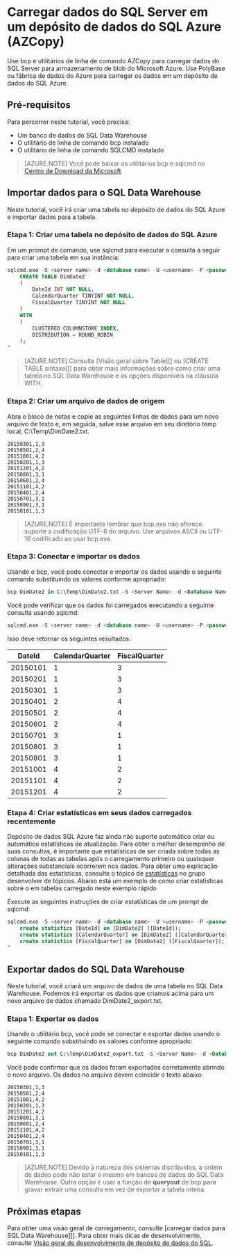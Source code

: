 <properties
   pageTitle="Carregar dados do SQL Server em um depósito de dados do SQL Azure (PolyBase) | Microsoft Azure"
   description="Usa bcp para exportar dados do SQL Server para arquivos simples, AZCopy para importar dados para o armazenamento de blob do Microsoft Azure e PolyBase para receber os dados em depósito de dados do SQL Azure."
   services="sql-data-warehouse"
   documentationCenter="NA"
   authors="ckarst"
   manager="barbkess"
   editor=""/>

<tags
   ms.service="sql-data-warehouse"
   ms.devlang="NA"
   ms.topic="get-started-article"
   ms.tgt_pltfrm="NA"
   ms.workload="data-services"
   ms.date="06/30/2016"
   ms.author="cakarst;barbkess;sonyama"/>


# <a name="load-data-from-sql-server-into-azure-sql-data-warehouse-azcopy"></a>Carregar dados do SQL Server em um depósito de dados do SQL Azure (AZCopy)

Use bcp e utilitários de linha de comando AZCopy para carregar dados do SQL Server para armazenamento de blob do Microsoft Azure. Use PolyBase ou fábrica de dados do Azure para carregar os dados em um depósito de dados do SQL Azure. 


## <a name="prerequisites"></a>Pré-requisitos

Para percorrer neste tutorial, você precisa:

- Um banco de dados do SQL Data Warehouse
- O utilitário de linha de comando bcp instalado
- O utilitário de linha de comando SQLCMD instalado

>[AZURE.NOTE] Você pode baixar os utilitários bcp e sqlcmd no [Centro de Download da Microsoft][].

## <a name="import-data-into-sql-data-warehouse"></a>Importar dados para o SQL Data Warehouse

Neste tutorial, você irá criar uma tabela no depósito de dados do SQL Azure e importar dados para a tabela.

### <a name="step-1-create-a-table-in-azure-sql-data-warehouse"></a>Etapa 1: Criar uma tabela no depósito de dados do SQL Azure

Em um prompt de comando, use sqlcmd para executar a consulta a seguir para criar uma tabela em sua instância:

```sql
sqlcmd.exe -S <server name> -d <database name> -U <username> -P <password> -I -Q "
    CREATE TABLE DimDate2
    (
        DateId INT NOT NULL,
        CalendarQuarter TINYINT NOT NULL,
        FiscalQuarter TINYINT NOT NULL
    )
    WITH
    (
        CLUSTERED COLUMNSTORE INDEX,
        DISTRIBUTION = ROUND_ROBIN
    );
"
```

>[AZURE.NOTE] Consulte [Visão geral sobre Table][] ou [CREATE TABLE sintaxe][] para obter mais informações sobre como criar uma tabela no SQL Data Warehouse e as opções disponíveis na cláusula WITH.

### <a name="step-2-create-a-source-data-file"></a>Etapa 2: Criar um arquivo de dados de origem

Abra o bloco de notas e copie as seguintes linhas de dados para um novo arquivo de texto e, em seguida, salve esse arquivo em seu diretório temp local, C:\Temp\DimDate2.txt.

```
20150301,1,3
20150501,2,4
20151001,4,2
20150201,1,3
20151201,4,2
20150801,3,1
20150601,2,4
20151101,4,2
20150401,2,4
20150701,3,1
20150901,3,1
20150101,1,3
```

> [AZURE.NOTE] É importante lembrar que bcp.exe não oferece suporte a codificação UTF-8 do arquivo. Use arquivos ASCII ou UTF-16 codificado ao usar bcp.exe.

### <a name="step-3-connect-and-import-the-data"></a>Etapa 3: Conectar e importar os dados
Usando o bcp, você pode conectar e importar os dados usando o seguinte comando substituindo os valores conforme apropriado:

```sql
bcp DimDate2 in C:\Temp\DimDate2.txt -S <Server Name> -d <Database Name> -U <Username> -P <password> -q -c -t  ','
```

Você pode verificar que os dados foi carregados executando a seguinte consulta usando sqlcmd:

```sql
sqlcmd.exe -S <server name> -d <database name> -U <username> -P <password> -I -Q "SELECT * FROM DimDate2 ORDER BY 1;"
```

Isso deve retornar os seguintes resultados:

DateId |CalendarQuarter |FiscalQuarter
----------- |--------------- |-------------
20150101 |1 |3
20150201 |1 |3
20150301 |1 |3
20150401 |2 |4
20150501 |2 |4
20150601 |2 |4
20150701 |3 |1
20150801 |3 |1
20150801 |3 |1
20151001 |4 |2
20151101 |4 |2
20151201 |4 |2

### <a name="step-4-create-statistics-on-your-newly-loaded-data"></a>Etapa 4: Criar estatísticas em seus dados carregados recentemente

Depósito de dados SQL Azure faz ainda não suporte automático criar ou automático estatísticas de atualização. Para obter o melhor desempenho de suas consultas, é importante que estatísticas de ser criada sobre todas as colunas de todas as tabelas após o carregamento primeiro ou quaisquer alterações substanciais ocorrerem nos dados. Para obter uma explicação detalhada das estatísticas, consulte o tópico de [estatísticas][] no grupo desenvolver de tópicos. Abaixo está um exemplo de como criar estatísticas sobre o em tabelas carregado neste exemplo rápido

Execute as seguintes instruções de criar estatísticas de um prompt de sqlcmd:

```sql
sqlcmd.exe -S <server name> -d <database name> -U <username> -P <password> -I -Q "
    create statistics [DateId] on [DimDate2] ([DateId]);
    create statistics [CalendarQuarter] on [DimDate2] ([CalendarQuarter]);
    create statistics [FiscalQuarter] on [DimDate2] ([FiscalQuarter]);
"
```

## <a name="export-data-from-sql-data-warehouse"></a>Exportar dados do SQL Data Warehouse
Neste tutorial, você criará um arquivo de dados de uma tabela no SQL Data Warehouse. Podemos irá exportar os dados que criamos acima para um novo arquivo de dados chamado DimDate2_export.txt.

### <a name="step-1-export-the-data"></a>Etapa 1: Exportar os dados

Usando o utilitário bcp, você pode se conectar e exportar dados usando o seguinte comando substituindo os valores conforme apropriado:

```sql
bcp DimDate2 out C:\Temp\DimDate2_export.txt -S <Server Name> -d <Database Name> -U <Username> -P <password> -q -c -t ','
```
Você pode confirmar que os dados foram exportados corretamente abrindo o novo arquivo. Os dados no arquivo devem coincidir o texto abaixo:

```
20150301,1,3
20150501,2,4
20151001,4,2
20150201,1,3
20151201,4,2
20150801,3,1
20150601,2,4
20151101,4,2
20150401,2,4
20150701,3,1
20150901,3,1
20150101,1,3
```

>[AZURE.NOTE] Devido à natureza dos sistemas distribuídos, a ordem de dados pode não estar o mesmo em bancos de dados do SQL Data Warehouse. Outra opção é usar a função de **queryout** de bcp para gravar extrair uma consulta em vez de exportar a tabela inteira.

## <a name="next-steps"></a>Próximas etapas
Para obter uma visão geral de carregamento, consulte [carregar dados para SQL Data Warehouse][].
Para obter mais dicas de desenvolvimento, consulte [Visão geral de desenvolvimento de depósito de dados do SQL][].

<!--Image references-->

<!--Article references-->

[Carregar dados em um depósito de dados do SQL]: ./sql-data-warehouse-overview-load.md
[Visão geral de desenvolvimento de depósito de dados do SQL]: ./sql-data-warehouse-overview-develop.md
[Visão geral de tabela]: ./sql-data-warehouse-tables-overview.md
[Estatísticas]: ./sql-data-warehouse-tables-statistics.md

<!--MSDN references-->
[bcp]: https://msdn.microsoft.com/library/ms162802.aspx
[Sintaxe de criar tabela]: https://msdn.microsoft.com/library/mt203953.aspx

<!--Other Web references-->
[Centro de Download da Microsoft]: https://www.microsoft.com/download/details.aspx?id=36433
